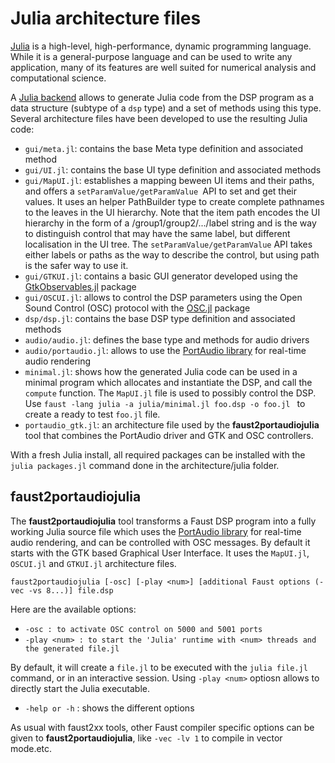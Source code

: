 

# Julia architecture files 

[Julia](https://julialang.org) is a high-level, high-performance, dynamic programming language. While it is a general-purpose language and can be used to write any application, many of its features are well suited for numerical analysis and computational science.

A [Julia backend](https://github.com/grame-cncm/faust/tree/master-dev/compiler/generator/julia) allows to generate Julia code from the DSP program as a data structure (subtype of a `dsp` type) and a set of methods using this type. Several architecture files have been developed to use the resulting Julia code:

- `gui/meta.jl`: contains the base Meta type definition and associated method
- `gui/UI.jl`: contains the base UI type definition and associated methods
- `gui/MapUI.jl`: establishes a mapping beween UI items and their paths, and offers a `setParamValue/getParamValue `API to set and get their values. It uses an helper PathBuilder type to create complete pathnames to the leaves in the UI hierarchy. Note that the item path encodes the UI hierarchy in the form of a /group1/group2/.../label string and is the way to distinguish control that may have the same label, but different localisation in the UI tree. The `setParamValue/getParamValue` API takes either labels or paths as the way to describe the control, but using path is the safer way to use it.
- `gui/GTKUI.jl`: contains a basic GUI generator developed using the [GtkObservables.jl](https://github.com/JuliaGizmos/GtkObservables.jl) package
- `gui/OSCUI.jl`: allows to control the DSP parameters using the Open Sound Control (OSC) protocol with the [OSC.jl](https://github.com/fundamental/OpenSoundControl.jl) package
- `dsp/dsp.jl`: contains the base DSP type definition and associated methods
- `audio/audio.jl`: defines the base type and methods for audio drivers
- `audio/portaudio.jl`: allows to use the [PortAudio library](http://portaudio.com) for real-time audio rendering
- `minimal.jl`: shows how the generated Julia code can be used in a minimal program which allocates and instantiate the DSP, and call the `compute` function. The `MapUI.jl` file is used to possibly control the DSP.  Use  `faust -lang julia -a julia/minimal.jl foo.dsp -o foo.jl ` to create a ready to test  `foo.jl` file.
- `portaudio_gtk.jl`: an architecture file used by the **faust2portaudiojulia** tool that combines the PortAudio driver and GTK and OSC controllers.

With a fresh Julia install, all required packages can be installed with the `julia packages.jl` command done in the architecture/julia folder.

## faust2portaudiojulia

The **faust2portaudiojulia** tool transforms a Faust DSP program into a fully working Julia source file which uses the [PortAudio library](http://portaudio.com) for real-time audio rendering, and can be controlled with OSC messages. By default it starts with the GTK based Graphical User Interface. It uses the `MapUI.jl`, `OSCUI.jl` and `GTKUI.jl` architecture files. 

`faust2portaudiojulia [-osc] [-play <num>] [additional Faust options (-vec -vs 8...)] file.dsp` 

Here are the available options:

- `-osc : to activate OSC control on 5000 and 5001 ports`
- `-play <num> : to start the 'Julia' runtime with <num> threads and the generated file.jl`

By default, it will create a `file.jl` to be executed with the `julia file.jl` command, or in an interactive session. Using   `-play <num>` optiosn allows to directly start the Julia executable.

- `-help or -h` : shows the different options 

As usual with faust2xx tools, other Faust compiler specific options can be given to **faust2portaudiojulia**, like `-vec -lv 1` to compile in vector mode.etc.

